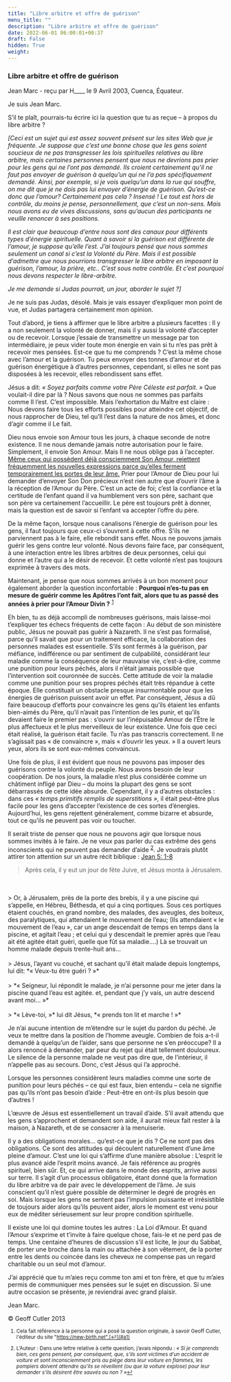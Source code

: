 ```yaml
---
title: "Libre arbitre et offre de guérison"
menu_title: ""
description: "Libre arbitre et offre de guérison"
date: 2022-06-01 06:00:01+00:37
draft: False
hidden: True
weight:
---
```

### Libre arbitre et offre de guérison

Jean Marc - reçu par H____ le 9 Avril 2003, Cuenca, Équateur.

Je suis Jean Marc.

S’il te plaît, pourrais-tu écrire ici la question que tu as reçue – à propos du libre arbitre ?

*[Ceci est un sujet qui est assez souvent présent sur les sites Web que je fréquente. Je suppose que c’est une bonne chose que les gens soient soucieux de ne pas transgresser les lois spirituelles relatives au libre arbitre, mais certaines personnes pensent que nous ne devrions pas prier pour les gens qui ne l’ont pas demandé. Ils croient certainement qu’il ne faut pas envoyer de guérison à quelqu’un qui ne l’a pas spécifiquement demandé. Ainsi, par exemple, si je vois quelqu’un dans la rue qui souffre, on me dit que je ne dois pas lui envoyer d’énergie de guérison. Qu’est-ce donc que l’amour? Certainement pas cela ? Insensé ! Le tout est hors de contrôle, du moins je pense, personnellement, que c’est un non-sens. Mais nous avons eu de vives discussions, sans qu’aucun des participants ne veuille renoncer à ses positions.*

*Il est clair que beaucoup d’entre nous sont des canaux pour différents types d’énergie spirituelle. Quant à savoir si la guérison est différente de l’amour, je suppose qu’elle l’est. J’ai toujours pensé que nous sommes seulement un canal si c’est la Volonté du Père. Mais il est possible d’admettre que nous pourrions transgresser le libre arbitre en imposant la guérison, l’amour, la prière, etc.. C’est sous notre contrôle. Et c’est pourquoi nous devons respecter le libre-arbitre.*

*Je me demande si Judas pourrait, un jour, aborder le sujet ?]*

Je ne suis pas Judas, désolé. Mais je vais essayer d’expliquer mon point de vue, et Judas partagera certainement mon opinion.

Tout d’abord, je tiens à affirmer que le libre arbitre a plusieurs facettes : Il y a non seulement la volonté de donner, mais il y aussi la volonté d’accepter ou de recevoir. Lorsque j’essaie de transmettre un message par ton intermédiaire, je peux vider toute mon énergie en vain si tu n’es pas prêt à recevoir mes pensées. Est-ce que tu me comprends ? C’est la même chose avec l’amour et la guérison. Tu peux envoyer des tonnes d’amour et de guérison énergétique à d’autres personnes, cependant, si elles ne sont pas disposées à les recevoir, elles rebondissent sans effet.

Jésus a dit: *« Soyez parfaits comme votre Père Céleste est parfait. »* Que voulait-il dire par là ? Nous savons que nous ne sommes pas parfaits comme Il l’est. C’est impossible. Mais l’exhortation du Maître est claire : Nous devons faire tous les efforts possibles pour atteindre cet objectif, de nous rapprocher de Dieu, tel qu’Il l’est dans la nature de nos âmes, et donc d’agir comme il Le fait.

Dieu nous envoie son Amour tous les jours, à chaque seconde de notre existence. Il ne nous demande jamais notre autorisation pour le faire. Simplement, il envoie Son Amour. Mais Il ne nous oblige pas à l’accepter. [Même ceux qui possèdent déjà consciemment Son Amour, rejettent fréquemment les nouvelles expressions parce qu’elles ferment temporairement les portes de leur âme.](/fr-contemporary-messages/fr-contemporary-messages-by-date-order/fr-contemporary-messages-2001/fr-2001-6-24-1-ar-jesus/) Prier pour l’Amour de Dieu pour lui demander d’envoyer Son Don précieux n’est rien autre que d’ouvrir l’âme à la réception de l’Amour du Père. C’est un acte de foi; c’est la confiance et la certitude de l’enfant quand il va humblement vers son père, sachant que son père va certainement l’accueillir. Le père est toujours prêt à donner, mais la question est de savoir si l’enfant va accepter l’offre du père.

De la même façon, lorsque nous canalisons l’énergie de guérison pour les gens, il faut toujours que ceux-ci s’ouvrent à cette offre. S’ils ne parviennent pas à le faire, elle rebondit sans effet. Nous ne pouvons jamais guérir les gens contre leur volonté. Nous devons faire face, par conséquent, à une interaction entre les libres arbitres de deux personnes, celui qui donne et l’autre qui a le désir de recevoir. Et cette volonté n’est pas toujours exprimée à travers des mots.

Maintenant, je pense que nous sommes arrivés à un bon moment pour également aborder la question inconfortable : **Pourquoi n’es-tu pas en mesure de guérir comme les Apôtres l’ont fait, alors que tu as passé des années à prier pour l’Amour Divin ?** <sup id="a1">[1](#f1)</sup>

Eh bien, tu as déjà accompli de nombreuses guérisons, mais laisse-moi t’expliquer tes échecs fréquents de cette façon : Au début de son ministère public, Jésus ne pouvait pas guérir à Nazareth. Il ne s’est pas formalisé, parce qu’il savait que pour un traitement efficace, la collaboration des personnes malades est essentielle. S’ils sont fermés à la guérison, par méfiance, indifférence ou par sentiment de culpabilité, considérant leur maladie comme la conséquence de leur mauvaise vie, c’est-à-dire, comme une punition pour leurs péchés, alors il n’était jamais possible que l’intervention soit couronnée de succès. Cette attitude de voir la maladie comme une punition pour ses propres péchés était très répandue à cette époque. Elle constituait un obstacle presque insurmontable pour que les énergies de guérison puissent avoir un effet. Par conséquent, Jésus a dû faire beaucoup d’efforts pour convaincre les gens qu’ils étaient les enfants bien-aimés du Père, qu’il n’avait pas l’intention de les punir, et qu’ils devaient faire le premier pas : s’ouvrir sur l’inépuisable Amour de l’Être le plus affectueux et le plus merveilleux de leur existence. Une fois que ceci était réalisé, la guérison était facile. Tu n’as pas transcris correctement. Il ne s’agissait pas « de convaincre », mais « d’ouvrir les yeux. » Il a ouvert leurs yeux, alors ils se sont eux-mêmes convaincus.

Une fois de plus, il est évident que nous ne pouvons pas imposer des guérisons contre la volonté du peuple. Nous avons besoin de leur coopération. De nos jours, la maladie n’est plus  considérée comme un châtiment infligé par Dieu – du moins la plupart des gens se sont débarrassés de cette idée absurde. Cependant, il y a d’autres obstacles : dans ces *« temps primitifs remplis de superstitions »*, il était peut-être plus facile pour les gens d’accepter l’existence de ces sortes d’énergies. Aujourd’hui, les gens rejettent généralement, comme bizarre et absurde, tout ce qu’ils ne peuvent pas voir ou toucher.

Il serait triste de penser que nous ne pouvons agir que lorsque nous sommes invités à le faire. Je ne veux pas parler du cas extrême des gens inconscients qui ne peuvent pas demander d’aide <sup id="a2">[2](#f2)</sup>. Je voudrais plutôt attirer ton attention sur un autre récit biblique : [Jean 5: 1-8](https://saintebible.com/john/5-1.htm)

> Après cela, il y eut un jour de fête Juive, et Jésus monta à Jérusalem.
<br>
<br>
> Or, à Jérusalem, près de la porte des brebis, il y a une piscine qui s’appelle, en Hébreu, Béthesda, et qui a cinq portiques. Sous ces portiques étaient couchés, en grand nombre, des malades, des aveugles, des boiteux, des paralytiques, qui attendaient le mouvement de l’eau;  (Ils attendaient « le  mouvement de l’eau », car un ange descendait de temps en temps dans la piscine, et agitait l’eau ; et celui qui y descendait le premier après que l’eau ait été agitée était guéri, quelle que fût sa maladie.…) Là se trouvait un homme malade depuis trente-huit ans…
<br>
<br>
> Jésus, l’ayant vu couché, et sachant qu’il était malade depuis longtemps, lui dit: *« Veux-tu être guéri ? »*
<br>
<br>
> *« Seigneur, lui répondit le malade, je n‘ai personne pour me jeter dans la piscine quand l’eau est agitée.  et, pendant que j’y vais, un autre descend avant moi… »*
<br>
<br>
> *« Lève-toi, »* lui dit Jésus, *« prends ton lit et marche ! »*

Je n’ai aucune intention de m’étendre sur le sujet du pardon du péché. Je veux te mettre dans la position de l’homme aveugle. Combien de fois a-t-il demandé à quelqu’un de l’aider, sans que personne ne s’en préoccupe? Il a alors renoncé à demander, par peur du rejet qui était tellement douloureux. Le silence de la personne malade ne veut pas dire que, de l’intérieur, il  n’appelle pas au secours. Donc, c’est Jésus qui l’a approché.

Lorsque les personnes considèrent leurs maladies comme une sorte de punition pour leurs péchés – ce qui est faux, bien entendu – cela ne signifie pas qu’ils n’ont pas besoin d’aide : Peut-être en ont-ils plus besoin que d’autres !

L’œuvre de Jésus est essentiellement un travail d’aide. S’il avait attendu que les gens s’approchent et demandent son aide, il aurait mieux fait rester à la maison, à Nazareth, et de se consacrer à la menuiserie.

Il y a des obligations morales… qu’est-ce que je dis ? Ce ne sont pas des obligations. Ce sont des attitudes qui découlent naturellement d’une âme pleine d’amour. C’est une loi qui s’affirme d’une manière absolue : L’esprit le plus avancé aide l’esprit moins avancé. Je fais référence au progrès spirituel, bien sûr. Et, ce qui arrive dans le monde des esprits, arrive aussi sur terre. Il s’agit d’un processus obligatoire, étant donné que la formation du libre arbitre va de pair avec le développement de l’âme. Je suis conscient qu’il n’est guère possible de déterminer le degré de progrès en soi. Mais lorsque les gens ne sentent pas l’impulsion puissante et irrésistible de toujours aider alors qu’ils peuvent aider, alors le moment est venu pour eux de méditer sérieusement sur leur propre condition spirituelle.

Il existe une loi qui domine toutes les autres : La Loi d’Amour. Et quand l’Amour s’exprime et t’invite à faire quelque chose, fais-le et ne perd pas de temps. Une centaine d’heures de discussion s’il est licite, le jour du Sabbat, de porter une broche dans la main ou attachée à son vêtement, de la porter entre les dents ou coincée dans les cheveux ne compense pas un regard charitable ou un seul mot d’amour.

J’ai apprécié que tu m’aies reçu comme ton ami et ton frère, et que tu m’aies permis de communiquer mes pensées sur le sujet en discussion. Si une autre occasion se présente, je reviendrai avec grand plaisir.

Jean Marc.

© Geoff Cutler 2013
<small>

1. <large id="f1"> Cela fait référence à la personne qui a posé la question originale, à savoir Geoff Cutler, l'éditeur du site "https://new-birth.net".[↩](#a1)

2. <large id="f2"> L’Auteur : Dans une lettre relative à cette question, j’avais répondu : *« Si je comprends bien, ces gens pensent, par conséquent, que, s’ils sont victimes d’un accident de voiture et sont inconsciemment pris au piège dans leur voiture en flammes, les pompiers doivent attendre qu’ils se réveillent (ou que la voiture explose) pour leur demander s’ils désirent être sauvés ou non ? »*[↩](#a2)

